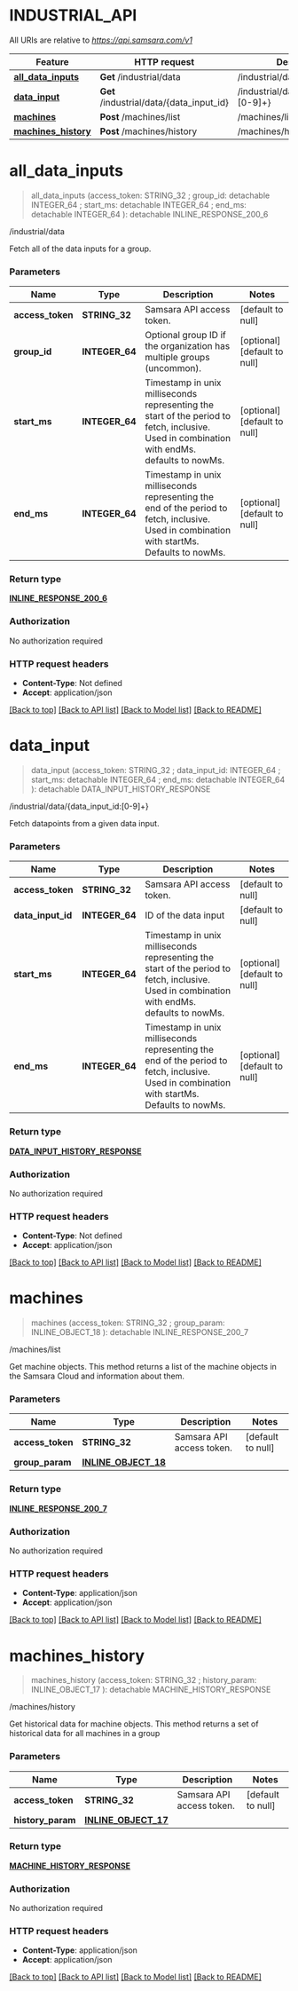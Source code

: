 # INDUSTRIAL_API

All URIs are relative to *https://api.samsara.com/v1*

Feature | HTTP request | Description
------------- | ------------- | -------------
[**all_data_inputs**](INDUSTRIAL_API.md#all_data_inputs) | **Get** /industrial/data | /industrial/data
[**data_input**](INDUSTRIAL_API.md#data_input) | **Get** /industrial/data/{data_input_id} | /industrial/data/{data_input_id:[0-9]+}
[**machines**](INDUSTRIAL_API.md#machines) | **Post** /machines/list | /machines/list
[**machines_history**](INDUSTRIAL_API.md#machines_history) | **Post** /machines/history | /machines/history


# **all_data_inputs**
> all_data_inputs (access_token: STRING_32 ; group_id:  detachable INTEGER_64 ; start_ms:  detachable INTEGER_64 ; end_ms:  detachable INTEGER_64 ): detachable INLINE_RESPONSE_200_6
	

/industrial/data

Fetch all of the data inputs for a group.


### Parameters

Name | Type | Description  | Notes
------------- | ------------- | ------------- | -------------
 **access_token** | **STRING_32**| Samsara API access token. | [default to null]
 **group_id** | **INTEGER_64**| Optional group ID if the organization has multiple groups (uncommon). | [optional] [default to null]
 **start_ms** | **INTEGER_64**| Timestamp in unix milliseconds representing the start of the period to fetch, inclusive. Used in combination with endMs. defaults to nowMs. | [optional] [default to null]
 **end_ms** | **INTEGER_64**| Timestamp in unix milliseconds representing the end of the period to fetch, inclusive. Used in combination with startMs. Defaults to nowMs. | [optional] [default to null]

### Return type

[**INLINE_RESPONSE_200_6**](inline_response_200_6.md)

### Authorization

No authorization required

### HTTP request headers

 - **Content-Type**: Not defined
 - **Accept**: application/json

[[Back to top]](#) [[Back to API list]](../README.md#documentation-for-api-endpoints) [[Back to Model list]](../README.md#documentation-for-models) [[Back to README]](../README.md)

# **data_input**
> data_input (access_token: STRING_32 ; data_input_id: INTEGER_64 ; start_ms:  detachable INTEGER_64 ; end_ms:  detachable INTEGER_64 ): detachable DATA_INPUT_HISTORY_RESPONSE
	

/industrial/data/{data_input_id:[0-9]+}

Fetch datapoints from a given data input.


### Parameters

Name | Type | Description  | Notes
------------- | ------------- | ------------- | -------------
 **access_token** | **STRING_32**| Samsara API access token. | [default to null]
 **data_input_id** | **INTEGER_64**| ID of the data input | [default to null]
 **start_ms** | **INTEGER_64**| Timestamp in unix milliseconds representing the start of the period to fetch, inclusive. Used in combination with endMs. defaults to nowMs. | [optional] [default to null]
 **end_ms** | **INTEGER_64**| Timestamp in unix milliseconds representing the end of the period to fetch, inclusive. Used in combination with startMs. Defaults to nowMs. | [optional] [default to null]

### Return type

[**DATA_INPUT_HISTORY_RESPONSE**](DataInputHistoryResponse.md)

### Authorization

No authorization required

### HTTP request headers

 - **Content-Type**: Not defined
 - **Accept**: application/json

[[Back to top]](#) [[Back to API list]](../README.md#documentation-for-api-endpoints) [[Back to Model list]](../README.md#documentation-for-models) [[Back to README]](../README.md)

# **machines**
> machines (access_token: STRING_32 ; group_param: INLINE_OBJECT_18 ): detachable INLINE_RESPONSE_200_7
	

/machines/list

Get machine objects. This method returns a list of the machine objects in the Samsara Cloud and information about them.


### Parameters

Name | Type | Description  | Notes
------------- | ------------- | ------------- | -------------
 **access_token** | **STRING_32**| Samsara API access token. | [default to null]
 **group_param** | [**INLINE_OBJECT_18**](INLINE_OBJECT_18.md)|  | 

### Return type

[**INLINE_RESPONSE_200_7**](inline_response_200_7.md)

### Authorization

No authorization required

### HTTP request headers

 - **Content-Type**: application/json
 - **Accept**: application/json

[[Back to top]](#) [[Back to API list]](../README.md#documentation-for-api-endpoints) [[Back to Model list]](../README.md#documentation-for-models) [[Back to README]](../README.md)

# **machines_history**
> machines_history (access_token: STRING_32 ; history_param: INLINE_OBJECT_17 ): detachable MACHINE_HISTORY_RESPONSE
	

/machines/history

Get historical data for machine objects. This method returns a set of historical data for all machines in a group


### Parameters

Name | Type | Description  | Notes
------------- | ------------- | ------------- | -------------
 **access_token** | **STRING_32**| Samsara API access token. | [default to null]
 **history_param** | [**INLINE_OBJECT_17**](INLINE_OBJECT_17.md)|  | 

### Return type

[**MACHINE_HISTORY_RESPONSE**](MachineHistoryResponse.md)

### Authorization

No authorization required

### HTTP request headers

 - **Content-Type**: application/json
 - **Accept**: application/json

[[Back to top]](#) [[Back to API list]](../README.md#documentation-for-api-endpoints) [[Back to Model list]](../README.md#documentation-for-models) [[Back to README]](../README.md)

